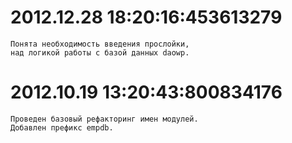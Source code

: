 
# 2012.12.28 18:20:16:453613279

    Понята необходимость введения прослойки,
    над логикой работы с базой данных daowp.

# 2012.10.19 13:20:43:800834176

    Проведен базовый рефакторинг имен модулей.
    Добавлен префикс empdb.
